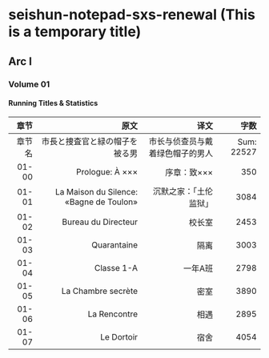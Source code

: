 # seishun-notepad-sxs-renewal (This is a temporary title)

## Arc I

### Volume 01

#### Running Titles & Statistics

|章节|原文|译文|字数|
|------:|------:|------:|------:|
|章节名|市長と捜査官と緑の帽子を被る男|市长与侦查员与戴着绿色帽子的男人|Sum: 22527|
|01-00|Prologue: À ×××|序章：致×××|350|
|01-01|La Maison du Silence: «Bagne de Toulon»|沉默之家：「土伦监狱」|3084|
|01-02|Bureau du Directeur|校长室|2453|
|01-03|Quarantaine|隔离|3003|
|01-04|Classe 1-A|一年A班|2798|
|01-05|La Chambre secrète|密室|3890|
|01-06|La Rencontre|相遇|2895|
|01-07|Le Dortoir|宿舍|4054|
